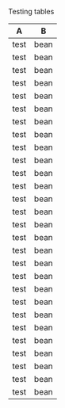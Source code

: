 

Testing tables



| A | B |
|:-:|:-:|
| test | bean |
| test | bean |
| test | bean |
| test | bean |
| test | bean |
| test | bean |
| test | bean |
| test | bean |
| test | bean |
| test | bean |
| test | bean |
| test | bean |
| test | bean |
| test | bean |
| test | bean |
| test | bean |
| test | bean |
| test | bean |
| test | bean |
| test | bean |
| test | bean |
| test | bean |
| test | bean |
| test | bean |
| test | bean |
| test | bean |
| test | bean |
| test | bean |




